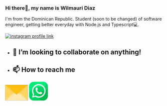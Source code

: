 ### Hi there👋, my name is Wilmauri Diaz
I'm from the Dominican Republic. Student (soon to be changed) of software engineer, getting better everyday with Node.js and Typescript💻.

[![instagram profile link](https://img.shields.io/badge/Instagram-E4405F?style=for-the-badge&logo=instagram&logoColor=white)]((https://www.instagram.com/wilmauri__/))

- ## 🔨 I’m looking to collaborate on anything! 
- ## 📫 How to reach me

[<img src="Assets/envelope.jpg" height="50px">](mailto:wilmauridiazcamacho@gmail.com)
[<img src="Assets/whatsapp.png" height="60px">](wa.me/(+1)849-249-1528)
